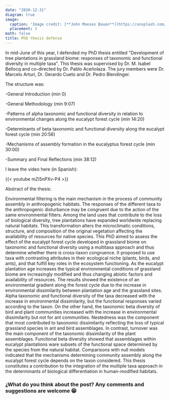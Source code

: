 ```yaml
---
date: "2020-12-31"
diagram: true
image:
  caption: 'Image credit: [**John Moeses Bauan**](https://unsplash.com/photos/OGZtQF8iC0g)'
  placement: 3
math: false
title: PhD thesis defense
---
```


In mid-June of this year, I defended my PhD thesis entitled
"Development of tree plantations in grassland biome: responses of taxonomic and functional diversity in multiple taxa". This thesis was supervised by Dr. M. Isabel Bellocq and co-directed by Dr. Pablo Aceñolaza. The jury members were Dr. Marcelo Arturi, Dr. Gerardo Cueto and Dr. Pedro Blendinger.

The structure was:

-General Introduction (min 0)

-General Methodology (min 9:07)

-Patterns of alpha taxonomic and functional diversity in relation to environmental changes along the eucalypt forest cycle (min 14:20)

-Determinants of beta taxonomic and functional diversity along the eucalypt forest cycle (min 20:56)

-Mechanisms of assembly formation in the eucalyptus forest cycle (min 30:00)

-Summary and Final Reflections (min 38:12)

I leave the video here (in Spanish):

{{< youtube mZi5nPXv-P4 >}}

Abstract of the thesis:

Environmental filtering is the main mechanism in the process of community assembly in anthropogenic habitats. The responses of the different taxa to the anthropogenic disturbance may be congruent due to the action of the same environmental filters. Among the land uses that contribute to the loss of biological diversity, tree plantations have expanded worldwide replacing natural habitats. This transformation alters the microclimatic conditions, structure, and composition of the original vegetation affecting the availability of resources for native species. This PhD aimed to assess the effect of the eucalypt forest cycle developed in grassland biome on taxonomic and functional diversity using a multitaxa approach and thus determine whether there is cross-taxon congruence. It proposed to use taxa with contrasting attributes in their ecological niche (plants, birds, and ants), and that fulfill key roles in the ecosystem functioning. As the eucalypt plantation age increases the typical environmental conditions of grassland biome are increasingly modified and thus changing abiotic factors and availability of resources. The results showed the existence of an environmental gradient along the forest cycle due to the increase in environmental dissimilarity between plantation age and the grassland sites. Alpha taxonomic and functional diversity of the taxa decreased with the increase in environmental dissimilarity, but the functional responses varied according to the taxon. On the other hand, the taxonomic beta diversity of bird and plant communities increased with the increase in environmental dissimilarity but not for ant communities. Nestedness was the component that most contributed to taxonomic dissimilarity reflecting the loss of typical grassland species in ant and bird assemblages. In contrast, turnover was the main component of the taxonomic dissimilarity of the plant assemblages. Functional beta diversity showed that assemblages within eucalypt plantations ware subsets of the functional space determined by the species from the natural habitat. Comparisons with null models indicated that the mechanisms determining community assembly along the eucalypt forest cycle depends on the taxon considered. This thesis constitutes a contribution to the integration of the multiple taxa approach in the determinants of biological differentiation in human-modified habitats.

### ¿What do you think about the post? Any comments and suggestions are welcome 😁

